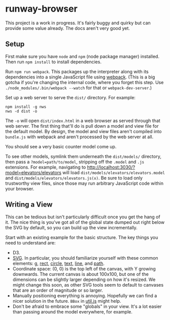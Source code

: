 # runway-browser

This project is a work in progress. It's fairly buggy and quirky but can
provide some value already. The docs aren't very good yet.

Setup
-----

First make sure you have `node` and `npm` (node package manager) installed.
Then run `npm install` to install dependencies.

Run `npm run webpack`. This packages up the interpreter along with its
dependencies into a single JavaScript file using
[webpack](https://webpack.github.io/). (This is a big gotcha if you're changing
the internal code, where you forget this step. Use
`./node_modules/.bin/webpack --watch` for that or `webpack-dev-server`.)

Set up a web server to serve the `dist/` directory. For example:

    npm install -g nws
    nws -d dist -o

The `-o` will open `dist/index.html` in a web browser as served through that web server.
The first thing that'll do is pull down a model and view file for the default
model. By design, the model and view files aren't compiled into `bundle.js`
with webpack and aren't processed by the web server at all.

You should see a very basic counter model come up.

To see other models, symlink them underneath the `dist/models/` directory, then
pass a `?model=path/to/model`, stripping off the `.model` and `.js` extensions.
For example, navigating to
<http://localhost:3030/?model=elevators/elevators> will load
`dist/models/elevators/elevators.model` and
`dist/models/elevators/elevators.js(x)`.
Be sure to load only trustworthy view files, since those may run arbitrary
JavaScript code within your browser.


Writing a View
--------------

This can be tedious but isn't particularly difficult once you get the hang of it.
The nice thing is you've got all of the global state dumped out right below the
SVG by default, so you can build up the view incrementally.

Start with an existing example for the basic structure. The key things you need
to understand are:

- D3.
- [SVG](https://developer.mozilla.org/en-US/docs/Web/SVG). In particular, you
should familiarize yourself with these common elements:
[g](https://developer.mozilla.org/en-US/docs/Web/SVG/Element/g),
[rect](https://developer.mozilla.org/en-US/docs/Web/SVG/Element/rect),
[circle](https://developer.mozilla.org/en-US/docs/Web/SVG/Element/circle),
[text](https://developer.mozilla.org/en-US/docs/Web/SVG/Element/text),
[line](https://developer.mozilla.org/en-US/docs/Web/SVG/Element/line), and
[path](https://developer.mozilla.org/en-US/docs/Web/SVG/Element/path).
- Coordinate space: (0, 0) is the top left of the canvas, with Y growing
downwards. The current canvas is about 100x100, but one of the dimensions can
be slightly larger depending on how it's resized. We might change this soon, as
other SVG tools seem to default to canvases that are an order of magnitude or
so larger.
- Manually positioning everything is annoying. Hopefully we can find a nicer
solution in the future. `BBox` in [util.js](util.js) might help.
- Don't be afraid to embrace some "globals" in your view. It's a lot easier
than passing around the model everywhere, for example.
